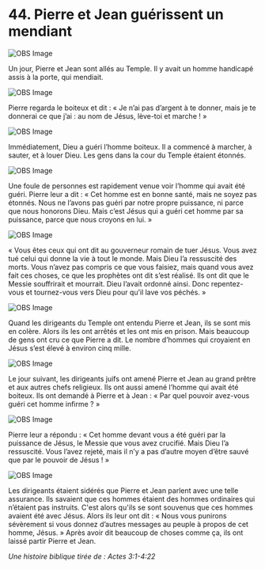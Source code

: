 # 44. Pierre et Jean guérissent un mendiant

![OBS Image](https://cdn.door43.org/obs/jpg/360px/obs-en-44-01.jpg)

Un jour, Pierre et Jean sont allés au Temple. Il y avait un homme handicapé assis à la porte, qui mendiait.

![OBS Image](https://cdn.door43.org/obs/jpg/360px/obs-en-44-02.jpg)

Pierre regarda le boiteux et dit : « Je n’ai pas d’argent à te donner, mais je te donnerai ce que j’ai : au nom de Jésus, lève-toi et marche ! »

![OBS Image](https://cdn.door43.org/obs/jpg/360px/obs-en-44-03.jpg)

Immédiatement, Dieu a guéri l’homme boiteux. Il a commencé à marcher, à sauter, et à louer Dieu. Les gens dans la cour du Temple étaient étonnés.

![OBS Image](https://cdn.door43.org/obs/jpg/360px/obs-en-44-04.jpg)

Une foule de personnes est rapidement venue voir l’homme qui avait été guéri. Pierre leur a dit : « Cet homme est en bonne santé, mais ne soyez pas étonnés. Nous ne l’avons pas guéri par notre propre puissance, ni parce que nous honorons Dieu. Mais c’est Jésus qui a guéri cet homme par sa puissance, parce que nous croyons en lui. »

![OBS Image](https://cdn.door43.org/obs/jpg/360px/obs-en-44-05.jpg)

« Vous êtes ceux qui ont dit au gouverneur romain de tuer Jésus. Vous avez tué celui qui donne la vie à tout le monde. Mais Dieu l’a ressuscité des morts. Vous n’avez pas compris ce que vous faisiez, mais quand vous avez fait ces choses, ce que les prophètes ont dit s’est réalisé. Ils ont dit que le Messie souffrirait et mourrait. Dieu l’avait ordonné ainsi. Donc repentez-vous et tournez-vous vers Dieu pour qu’il lave vos péchés. »

![OBS Image](https://cdn.door43.org/obs/jpg/360px/obs-en-44-06.jpg)

Quand les dirigeants du Temple ont entendu Pierre et Jean, ils se sont mis en colère. Alors ils les ont arrêtés et les ont mis en prison. Mais beaucoup de gens ont cru ce que Pierre a dit. Le nombre d’hommes qui croyaient en Jésus s’est élevé à environ cinq mille.

![OBS Image](https://cdn.door43.org/obs/jpg/360px/obs-en-44-07.jpg)

Le jour suivant, les dirigeants juifs ont amené Pierre et Jean au grand prêtre et aux autres chefs religieux. Ils ont aussi amené l’homme qui avait été boiteux. Ils ont demandé à Pierre et à Jean : « Par quel pouvoir avez-vous guéri cet homme infirme ? »

![OBS Image](https://cdn.door43.org/obs/jpg/360px/obs-en-44-08.jpg)

Pierre leur a répondu : « Cet homme devant vous a été guéri par la puissance de Jésus, le Messie que vous avez crucifié. Mais Dieu l’a ressuscité. Vous l’avez rejeté, mais il n’y a pas d’autre moyen d’être sauvé que par le pouvoir de Jésus ! »

![OBS Image](https://cdn.door43.org/obs/jpg/360px/obs-en-44-09.jpg)

Les dirigeants étaient sidérés que Pierre et Jean parlent avec une telle assurance. Ils savaient que ces hommes étaient des hommes ordinaires qui n’étaient pas instruits. C'est alors qu'ils se sont souvenus que ces hommes avaient été avec Jésus. Alors ils leur ont dit : « Nous vous punirons sévèrement si vous donnez d’autres messages au peuple à propos de cet homme, Jésus. » Après avoir dit beaucoup de choses comme ça, ils ont laissé partir Pierre et Jean.

_Une histoire biblique tirée de : Actes 3:1-4:22_